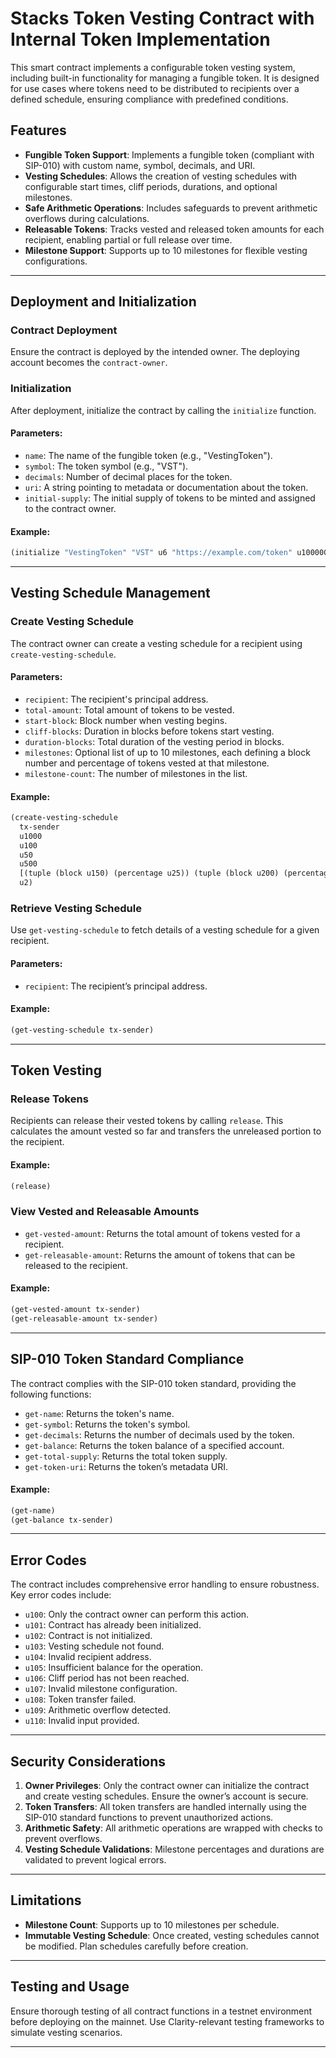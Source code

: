 # Stacks Token Vesting Contract with Internal Token Implementation

This smart contract implements a configurable token vesting system, including built-in functionality for managing a fungible token. It is designed for use cases where tokens need to be distributed to recipients over a defined schedule, ensuring compliance with predefined conditions.

## Features

- **Fungible Token Support**: Implements a fungible token (compliant with SIP-010) with custom name, symbol, decimals, and URI.
- **Vesting Schedules**: Allows the creation of vesting schedules with configurable start times, cliff periods, durations, and optional milestones.
- **Safe Arithmetic Operations**: Includes safeguards to prevent arithmetic overflows during calculations.
- **Releasable Tokens**: Tracks vested and released token amounts for each recipient, enabling partial or full release over time.
- **Milestone Support**: Supports up to 10 milestones for flexible vesting configurations.

---

## Deployment and Initialization

### Contract Deployment
Ensure the contract is deployed by the intended owner. The deploying account becomes the `contract-owner`.

### Initialization
After deployment, initialize the contract by calling the `initialize` function.

#### Parameters:
- `name`: The name of the fungible token (e.g., "VestingToken").
- `symbol`: The token symbol (e.g., "VST").
- `decimals`: Number of decimal places for the token.
- `uri`: A string pointing to metadata or documentation about the token.
- `initial-supply`: The initial supply of tokens to be minted and assigned to the contract owner.

#### Example:
```clojure
(initialize "VestingToken" "VST" u6 "https://example.com/token" u1000000)
```

---

## Vesting Schedule Management

### Create Vesting Schedule
The contract owner can create a vesting schedule for a recipient using `create-vesting-schedule`.

#### Parameters:
- `recipient`: The recipient's principal address.
- `total-amount`: Total amount of tokens to be vested.
- `start-block`: Block number when vesting begins.
- `cliff-blocks`: Duration in blocks before tokens start vesting.
- `duration-blocks`: Total duration of the vesting period in blocks.
- `milestones`: Optional list of up to 10 milestones, each defining a block number and percentage of tokens vested at that milestone.
- `milestone-count`: The number of milestones in the list.

#### Example:
```clojure
(create-vesting-schedule
  tx-sender
  u1000
  u100
  u50
  u500
  [(tuple (block u150) (percentage u25)) (tuple (block u200) (percentage u50))]
  u2)
```

### Retrieve Vesting Schedule
Use `get-vesting-schedule` to fetch details of a vesting schedule for a given recipient.

#### Parameters:
- `recipient`: The recipient’s principal address.

#### Example:
```clojure
(get-vesting-schedule tx-sender)
```

---

## Token Vesting

### Release Tokens
Recipients can release their vested tokens by calling `release`. This calculates the amount vested so far and transfers the unreleased portion to the recipient.

#### Example:
```clojure
(release)
```

### View Vested and Releasable Amounts
- `get-vested-amount`: Returns the total amount of tokens vested for a recipient.
- `get-releasable-amount`: Returns the amount of tokens that can be released to the recipient.

#### Example:
```clojure
(get-vested-amount tx-sender)
(get-releasable-amount tx-sender)
```

---

## SIP-010 Token Standard Compliance

The contract complies with the SIP-010 token standard, providing the following functions:

- `get-name`: Returns the token's name.
- `get-symbol`: Returns the token's symbol.
- `get-decimals`: Returns the number of decimals used by the token.
- `get-balance`: Returns the token balance of a specified account.
- `get-total-supply`: Returns the total token supply.
- `get-token-uri`: Returns the token’s metadata URI.

#### Example:
```clojure
(get-name)
(get-balance tx-sender)
```

---

## Error Codes

The contract includes comprehensive error handling to ensure robustness. Key error codes include:

- `u100`: Only the contract owner can perform this action.
- `u101`: Contract has already been initialized.
- `u102`: Contract is not initialized.
- `u103`: Vesting schedule not found.
- `u104`: Invalid recipient address.
- `u105`: Insufficient balance for the operation.
- `u106`: Cliff period has not been reached.
- `u107`: Invalid milestone configuration.
- `u108`: Token transfer failed.
- `u109`: Arithmetic overflow detected.
- `u110`: Invalid input provided.

---

## Security Considerations

1. **Owner Privileges**: Only the contract owner can initialize the contract and create vesting schedules. Ensure the owner’s account is secure.
2. **Token Transfers**: All token transfers are handled internally using the SIP-010 standard functions to prevent unauthorized actions.
3. **Arithmetic Safety**: All arithmetic operations are wrapped with checks to prevent overflows.
4. **Vesting Schedule Validations**: Milestone percentages and durations are validated to prevent logical errors.

---

## Limitations

- **Milestone Count**: Supports up to 10 milestones per schedule.
- **Immutable Vesting Schedule**: Once created, vesting schedules cannot be modified. Plan schedules carefully before creation.

---

## Testing and Usage

Ensure thorough testing of all contract functions in a testnet environment before deploying on the mainnet. Use Clarity-relevant testing frameworks to simulate vesting scenarios.

---
